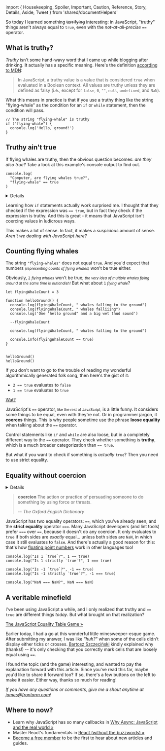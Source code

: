 import { Housekeeping, Spoiler, Important, Caution, Reference, Story, Details, Aside, Tweet } from 'shared/documentHelpers'

So today I learned something <del>terrifying</del> interesting: in JavaScript, "truthy" things aren't always equal to `true`, even with the *not-at-all-precise* `==` operator.


## What is truth<small>y</small>?

*Truthy* isn't some hand-wavy word that I came up while blogging after drinking. It actually has a specific meaning. Here's the definition [according to MDN](https://developer.mozilla.org/en-US/docs/Glossary/Truthy):

> In JavaScript, a truthy value is a value that is considered `true` when evaluated in a Boolean context. All values are truthy unless they are defined as falsy (i.e., except for `false`, `0`, `""`, `null`, `undefined`, and `NaN`).

What this means in practice is that if you use a truthy thing like the string "flying-whale" as the condition for an `if` or `while` statement, then the condition will pass.

```js{unpersisted,defaultRightPanel=console,defaultIsRightPanelMaximized}
// The string "flying-whale" is truthy
if ("flying-whale") {
  console.log('Hello, ground!')
}
```


## Truthy ain't true

If flying whales are truthy, then the obvious question becomes: *are they also true?* Take a look at this example's console output to find out.

```js{unpersisted,defaultRightPanel=console,defaultIsRightPanelMaximized}
console.log(
  "Computer, are flying whales true?",
  "flying-whale" == true
)
```

<Aside>
<Details>

For what it's worth, JavaScript doesn't consider the string `"falling-petunias"` to be `true` either. But I guess it can't take *all* of its design decisions from [the hitchhiker's guide](https://www.goodreads.com/quotes/198068-another-thing-that-got-forgotten-was-the-fact-that-against).

</Details>
</Aside>

Learning how `if` statements actually work surprised me. I thought that they checked if the expression was `== true`, but in fact they check if the expression is truthy. And this is great - it means that JavaScript isn't coercing values in ludicrous ways.

This makes a lot of sense. In fact, it makes a *suspicious* amount of sense. *Aren't we dealing with JavaScript here?*


## Counting flying whales

The string `"flying-whales"` does not equal `true`. And you'd expect that numbers *<small>(representing counts of flying whales)</small>* won't be true either.

Obviously, `2` *<small>flying whales</small>* won't be true; *<small>the very idea of multiple whales flying around at the same time is outlandish!</small>* But what about `1` *<small>flying whale</small>*?

```js{unpersisted,defaultRightPanel=console,defaultIsRightPanelMaximized}
let flyingWhaleCount = 3

function helloGround() {
  console.log(flyingWhaleCount, " whales falling to the ground")
  console.log(flyingWhaleCount, " whales falliiing")
  console.log('One "hello ground" and a big wet thud sound')

  --flyingWhaleCount

  console.log(flyingWhaleCount, " whales falling to the ground")
  
  console.info(flyingWhaleCount == true)
}


helloGround()
helloGround()
```

If you don't want to go to the trouble of reading my wonderful algorithmically generated folk song, then here's the gist of it:

- `2 == true` evaluates to `false`
- `1 == true` evaluates to `true`

[Wat?](https://www.destroyallsoftware.com/talks/wat)

JavaScript's `==` operator, <small>like the rest of JavaScript,</small> is a little funny. It considers some things to be equal, even with they're not. Or in programmer jargon, it **coerces** things. This is why people sometime use the phrase **loose equality** when talking about the `==` operator.

Control statements like `if` and `while` are also loose, but in a completely different way to the `==` operator. They check whether something is **truthy**, which is a much broader categorization than `== true`.

But what if you want to check if something is *actually* `true`? Then you need to use strict equality.


## Equality without coercion

<Aside>
<Details>

I also realized today that there must be a lot of politically minded computer scientists out there naming these things.

</Details>
</Aside>

> **coercion** The action or practice of persuading someone to do something by using force or threats.
> 
> -- <cite>The Oxford English Dictionary</cite>


JavaScript has two equality operators: `==`, which you've already seen, and the **strict equality** operator `===`.
Many JavaScript developers (and lint tools) prefer `===` over `==`, because it doesn't do any coercion. It only evaluates to `true` if both sides are *exactly* equal... unless both sides are `NaN`, in which case it still evaluates to `false`. And there's actually a good reason for this: that's how [floating point numbers](https://en.wikipedia.org/wiki/IEEE_754) work in other languages too!


```js{unpersisted,defaultRightPanel=console,defaultIsRightPanelMaximized}
console.log("Is 1 `true`?", 1 == true)
console.log("Is 1 strictly `true`?", 1 === true)

console.log("Is -1 `true`?", -1 == true)
console.log("Is -1 strictly `true`?", -1 === true)

console.log("NaN === NaN?", NaN === NaN)
```


## A veritable minefield

I've been using JavaScript a while, and I only realized that truthy and `== true` are different things *today*. But what brought on that realization?

[The JavaScript Equality Table Game &raquo;](https://slikts.github.io/js-equality-game/)

Earlier today, I had a go at this wonderful little minesweeper-esque game. After submitting my answer, I was like *"huh?"* when some of the cells didn't display either ticks or crosses. [Bartosz Szczeciński](https://twitter.com/btmpl) kindly explained why (thanks!) -- it's only checking that you correctly mark cells that are loosely equal using `==`.

I found the topic (and the game) interesting, and wanted to pay the explanation forward with this article. Since you've read this far, maybe you'd like to share it forward too? If so, there's a few buttons on the left to make it easier. Either way, thanks so much for reading!

*If you have any questions or comments, give me a shout anytime at [james@frontarm.com](mailto:james@frontarm.com)!*


## Where to now?

- Learn why JavaScript has so many callbacks in [Why Async: JavaScript and the real world &raquo;](/courses/async-javascript/promises/why-async/)
- Master React's fundamentals in [React (without the buzzwords) &raquo;](/courses/learn-raw-react/)
- [Become a free member](/members/register/) to be the first to hear about new articles and guides.

